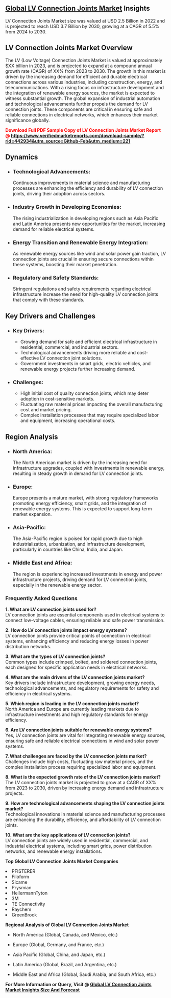 <h2><a href="https://www.verifiedmarketreports.com/download-sample/?rid=442934&amp;utm_source=Github&amp;utm_medium=221" target="_blank">Global LV Connection Joints Market</a> Insights</h2><p>LV Connection Joints Market size was valued at USD 2.5 Billion in 2022 and is projected to reach USD 3.7 Billion by 2030, growing at a CAGR of 5.5% from 2024 to 2030.</p><p> <h2>LV Connection Joints Market Overview</h2> <p>The LV (Low Voltage) Connection Joints Market is valued at approximately $XX billion in 2023, and is projected to expand at a compound annual growth rate (CAGR) of XX% from 2023 to 2030. The growth in this market is driven by the increasing demand for efficient and durable electrical connections across various industries, including construction, energy, and telecommunications. With a rising focus on infrastructure development and the integration of renewable energy sources, the market is expected to witness substantial growth. The global expansion of industrial automation and technological advancements further propels the demand for LV connection joints. These components are critical in ensuring safe and reliable connections in electrical networks, which enhances their market significance globally.</p> <p><strong><p><span class=""><span style="color: #ff0000;"><strong>Download Full PDF Sample Copy of LV Connection Joints Market Report</strong> @ </span><a href="https://www.verifiedmarketreports.com/download-sample/?rid=442934&amp;utm_source=Github-Feb&amp;utm_medium=221" target="_blank">https://www.verifiedmarketreports.com/download-sample/?rid=442934&amp;utm_source=Github-Feb&amp;utm_medium=221</a></span></p></strong></p> <h2>Dynamics</h2> <ul> <li><h3>Technological Advancements:</h3>Continuous improvements in material science and manufacturing processes are enhancing the efficiency and durability of LV connection joints, driving their adoption across sectors.</li> <li><h3>Industry Growth in Developing Economies:</h3>The rising industrialization in developing regions such as Asia Pacific and Latin America presents new opportunities for the market, increasing demand for reliable electrical systems.</li> <li><h3>Energy Transition and Renewable Energy Integration:</h3>As renewable energy sources like wind and solar power gain traction, LV connection joints are crucial in ensuring secure connections within these systems, boosting their market penetration.</li> <li><h3>Regulatory and Safety Standards:</h3> Stringent regulations and safety requirements regarding electrical infrastructure increase the need for high-quality LV connection joints that comply with these standards.</li> </ul> <h2>Key Drivers and Challenges</h2> <ul> <li><h3>Key Drivers:</h3> <ul> <li>Growing demand for safe and efficient electrical infrastructure in residential, commercial, and industrial sectors.</li> <li>Technological advancements driving more reliable and cost-effective LV connection joint solutions.</li> <li>Government investments in smart grids, electric vehicles, and renewable energy projects further increasing demand.</li> </ul> </li> <li><h3>Challenges:</h3> <ul> <li>High initial cost of quality connection joints, which may deter adoption in cost-sensitive markets.</li> <li>Fluctuating raw material prices impacting the overall manufacturing cost and market pricing.</li> <li>Complex installation processes that may require specialized labor and equipment, increasing operational costs.</li> </ul> </li> </ul> <h2>Region Analysis</h2> <ul> <li><h3>North America:</h3> The North American market is driven by the increasing need for infrastructure upgrades, coupled with investments in renewable energy, resulting in steady growth in demand for LV connection joints.</li> <li><h3>Europe:</h3> Europe presents a mature market, with strong regulatory frameworks promoting energy efficiency, smart grids, and the integration of renewable energy systems. This is expected to support long-term market expansion.</li> <li><h3>Asia-Pacific:</h3> The Asia-Pacific region is poised for rapid growth due to high industrialization, urbanization, and infrastructure development, particularly in countries like China, India, and Japan.</li> <li><h3>Middle East and Africa:</h3> The region is experiencing increased investments in energy and power infrastructure projects, driving demand for LV connection joints, especially in the renewable energy sector.</li> </ul> <h3>Frequently Asked Questions</h3> <p><strong>1. What are LV connection joints used for?</strong><br>LV connection joints are essential components used in electrical systems to connect low-voltage cables, ensuring reliable and safe power transmission.</p> <p><strong>2. How do LV connection joints impact energy systems?</strong><br>LV connection joints provide critical points of connection in electrical systems, enhancing efficiency and reducing energy losses in power distribution networks.</p> <p><strong>3. What are the types of LV connection joints?</strong><br>Common types include crimped, bolted, and soldered connection joints, each designed for specific application needs in electrical networks.</p> <p><strong>4. What are the main drivers of the LV connection joints market?</strong><br>Key drivers include infrastructure development, growing energy needs, technological advancements, and regulatory requirements for safety and efficiency in electrical systems.</p> <p><strong>5. Which region is leading in the LV connection joints market?</strong><br>North America and Europe are currently leading markets due to infrastructure investments and high regulatory standards for energy efficiency.</p> <p><strong>6. Are LV connection joints suitable for renewable energy systems?</strong><br>Yes, LV connection joints are vital for integrating renewable energy sources, ensuring safe and reliable electrical connections in wind and solar power systems.</p> <p><strong>7. What challenges are faced by the LV connection joints market?</strong><br>Challenges include high costs, fluctuating raw material prices, and the complex installation process requiring specialized labor and equipment.</p> <p><strong>8. What is the expected growth rate of the LV connection joints market?</strong><br>The LV connection joints market is projected to grow at a CAGR of XX% from 2023 to 2030, driven by increasing energy demand and infrastructure projects.</p> <p><strong>9. How are technological advancements shaping the LV connection joints market?</strong><br>Technological innovations in material science and manufacturing processes are enhancing the durability, efficiency, and affordability of LV connection joints.</p> <p><strong>10. What are the key applications of LV connection joints?</strong><br>LV connection joints are widely used in residential, commercial, and industrial electrical systems, including smart grids, power distribution networks, and renewable energy installations.</p> </p><p><strong>Top Global LV Connection Joints Market Companies</strong></p><div data-test-id=""><p><li>PFISTERER</li><li> Filoform</li><li> Sicame</li><li> Prysmian</li><li> HellermannTyton</li><li> 3M</li><li> TE Connectivity</li><li> Raychem</li><li> GreenBrook</li></p><div><strong>Regional Analysis of&nbsp;Global LV Connection Joints Market</strong></div><ul><li dir="ltr"><p dir="ltr">North America&nbsp;(Global, Canada, and Mexico, etc.)</p></li><li dir="ltr"><p dir="ltr">Europe (Global, Germany, and France, etc.)</p></li><li dir="ltr"><p dir="ltr">Asia Pacific&nbsp;(Global, China, and Japan, etc.)</p></li><li dir="ltr"><p dir="ltr">Latin America&nbsp;(Global, Brazil, and Argentina, etc.)</p></li><li dir="ltr">Middle East and Africa&nbsp;(Global, Saudi Arabia, and South Africa, etc.)</li></ul><p><strong>For More Information or Query, Visit @&nbsp;</strong><strong><a href="https://www.verifiedmarketreports.com/product/lv-connection-joints-market/?utm_source=Github&amp;utm_medium=221" target="_blank">Global LV Connection Joints Market Insights Size And Forecast</a></strong></p></div>
